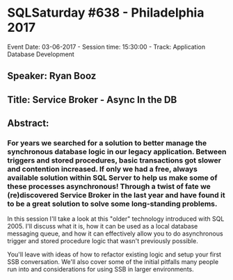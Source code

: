 # SQLSaturday #638 - Philadelphia 2017
Event Date: 03-06-2017 - Session time: 15:30:00 - Track: Application  Database Development
## Speaker: Ryan Booz
## Title: Service Broker - Async In the DB
## Abstract:
### For years we searched for a solution to better manage the synchronous database logic in our legacy application.  Between triggers and stored procedures, basic transactions got slower and contention increased.  If only we had a free, always available solution within SQL Server to help us make some of these processes asynchronous! Through a twist of fate we (re)discovered Service Broker in the last year and have found it to be a great solution to solve some long-standing problems.

In this session I'll take a look at this "older" technology introduced with SQL 2005. I'll discuss what it is, how it can be used as a local database messaging queue, and how it can effectively allow you to do asynchronous trigger and stored procedure logic that wasn't previously possible.

You'll leave with ideas of how to refactor existing logic and setup your first SSB conversation. We'll also cover some of the initial pitfalls many people run into and considerations for using SSB in larger environments.
